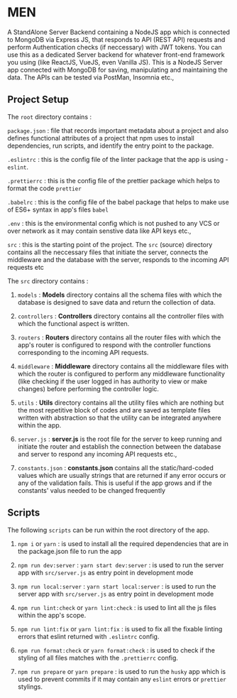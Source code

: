 # MEN

A StandAlone Server Backend containing a NodeJS app which is connected to MongoDB via Express JS, that responds to API (REST API) requests and perform Authentication checks (if neccessary) with JWT tokens. You can use this as a dedicated Server backend for whatever front-end framework you using (like ReactJS, VueJS, even Vanilla JS). This is a NodeJS Server app connected with MongoDB for saving, manipulating and maintaining the data. The APIs can be tested via PostMan, Insomnia etc.,

## Project Setup

The `root` directory contains :

`package.json` : file that records important metadata about a project and also defines functional attributes of a project that npm uses to install dependencies, run scripts, and identify the entry point to the package.

`.eslintrc` : this is the config file of the linter package that the app is using - `eslint`.

`.prettierrc` : this is the config file of the prettier package which helps to format the code `prettier`

`.babelrc` : this is the config file of the babel package that helps to make use of ES6+ syntax in app's files `babel`

`.env` : this is the environmental config which is not pushed to any VCS or over network as it may contain senstive data like API keys etc.,

`src` : this is the starting point of the project. The `src` (source) directory contains all the neccessary files that initiate the server, connects the middleware and the database with the server, responds to the incoming API requests etc

The `src` directory contains :

1. `models` : **Models** directory contains all the schema files with which the database is designed to save data and return the collection of data.

2. `controllers` : **Controllers** directory contains all the controller files with which the functional aspect is written.

3. `routers` : **Routers** directory contains all the router files with which the app's router is configured to respond with the controller functions corresponding to the incoming API requests.

4. `middleware` : **Middleware** directory contains all the middleware files with which the router is configured to perform any middleware functionality (like checking if the user logged in has authority to view or make changes) before performing the controller logic.

5. `utils` : **Utils** directory contains all the utility files which are nothing but the most repetitive block of codes and are saved as template files written with abstraction so that the utility can be integrated anywhere within the app.

6. `server.js` : **server.js** is the root file for the server to keep running and initiate the router and establish the connection between the database and server to respond any incoming API requests etc.,

7. `constants.json` : **constants.json** contains all the static/hard-coded values which are usually strings that are returned if any error occurs or any of the validation fails. This is useful if the app grows and if the constants' valus needed to be changed frequently

## Scripts

The following `scripts` can be run within the root directory of the app.

1. `npm i` or `yarn` : is used to install all the required dependencies that are in the package.json file to run the app

2. `npm run dev:server` : `yarn start dev:server` : is used to run the server app with `src/server.js` as entry point in development mode

3. `npm run local:server` : `yarn start local:server` : is used to run the server app with `src/server.js` as entry point in development mode

4. `npm run lint:check` or `yarn lint:check` : is used to lint all the js files within the app's scope.

5. `npm run lint:fix` or `yarn lint:fix` : is used to fix all the fixable linting errors that eslint returned with `.eslintrc` config.

6. `npm run format:check` or `yarn format:check` : is used to check if the styling of all files matches with the `.prettierrc` config.

7. `npm run prepare` or `yarn prepare` : is used to run the `husky` app which is used to prevent commits if it may contain any `eslint` errors or `prettier` stylings.
